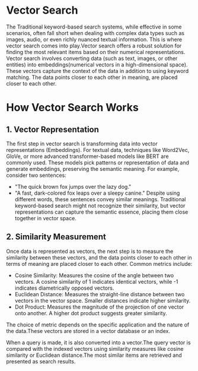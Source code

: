 # Vector Search
The Traditional keyword-based search systems, while effective in some scenarios, often fall short when dealing with complex data types such as images, audio, or even richly nuanced textual information. This is where vector search comes into play.Vector search offers a robust solution for finding the most relevant items based on their numerical representations. Vector search involves converting data (such as text, images, or other entities) into embeddings(numerical vectors in a high-dimensional space). These vectors capture the context of the data in addition to using keyword matching. The data points closer to each other in meaning, are placed closer to each other.

# How Vector Search Works
## 1. Vector Representation
The first step in vector search is transforming data into vector representations (Embeddings). For textual data, techniques like Word2Vec, GloVe, or more advanced transformer-based models like BERT are commonly used. These models pick patterns or representation of data and generate embeddings, preserving the semantic meaning.
For example, consider two sentences:

* "The quick brown fox jumps over the lazy dog."
* "A fast, dark-colored fox leaps over a sleepy canine."
Despite using different words, these sentences convey similar meanings. Traditional keyword-based search might not recognize their similarity, but vector representations can capture the semantic essence, placing them close together in vector space.

## 2. Similarity Measurement
Once data is represented as vectors, the next step is to measure the similarity between these vectors, and the data points closer to each other in terms of meaning are placed closer to each other. Common metrics include:

* Cosine Similarity: Measures the cosine of the angle between two vectors. A cosine similarity of 1 indicates identical vectors, while -1 indicates diametrically opposed vectors.
* Euclidean Distance: Measures the straight-line distance between two vectors in the vector space. Smaller distances indicate higher similarity.
* Dot Product: Measures the magnitude of the projection of one vector onto another. A higher dot product suggests greater similarity.

The choice of metric depends on the specific application and the nature of the data.These vectors are stored in a vector database or an index.

When a query is made, it is also converted into a vector.The query vector is compared with the indexed vectors using similarity measures like cosine similarity or Euclidean distance.The most similar items are retrieved and presented as search results.

